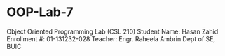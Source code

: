 # OOP-Lab-7
Object Oriented Programming Lab (CSL 210)
Student Name: Hasan Zahid 
Enrollment #: 01-131232-028 
Teacher: Engr. Raheela Ambrin
Dept of SE, BUIC

